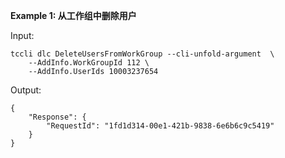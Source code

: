 **Example 1: 从工作组中删除用户**



Input: 

```
tccli dlc DeleteUsersFromWorkGroup --cli-unfold-argument  \
    --AddInfo.WorkGroupId 112 \
    --AddInfo.UserIds 10003237654
```

Output: 
```
{
    "Response": {
        "RequestId": "1fd1d314-00e1-421b-9838-6e6b6c9c5419"
    }
}
```

